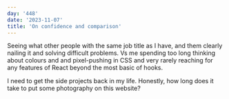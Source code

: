 ```yaml
---
day: '448'
date: '2023-11-07'
title: 'On confidence and comparison'
---
```


Seeing what other people with the same job title as I have, and them clearly nailing it and solving difficult problems. Vs me spending too long thinking about colours and and pixel-pushing in CSS and very rarely reaching for any features of React beyond the most basic of hooks.

I need to get the side projects back in my life. Honestly, how long does it take to put some photography on this website?
